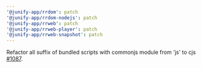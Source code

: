 ```yaml
---
'@junify-app/rrdom': patch
'@junify-app/rrdom-nodejs': patch
'@junify-app/rrweb': patch
'@junify-app/rrweb-player': patch
'@junify-app/rrweb-snapshot': patch
---
```


Refactor all suffix of bundled scripts with commonjs module from 'js' to cjs [#1087](https://github.com/rrweb-io/rrweb/pull/1087).
